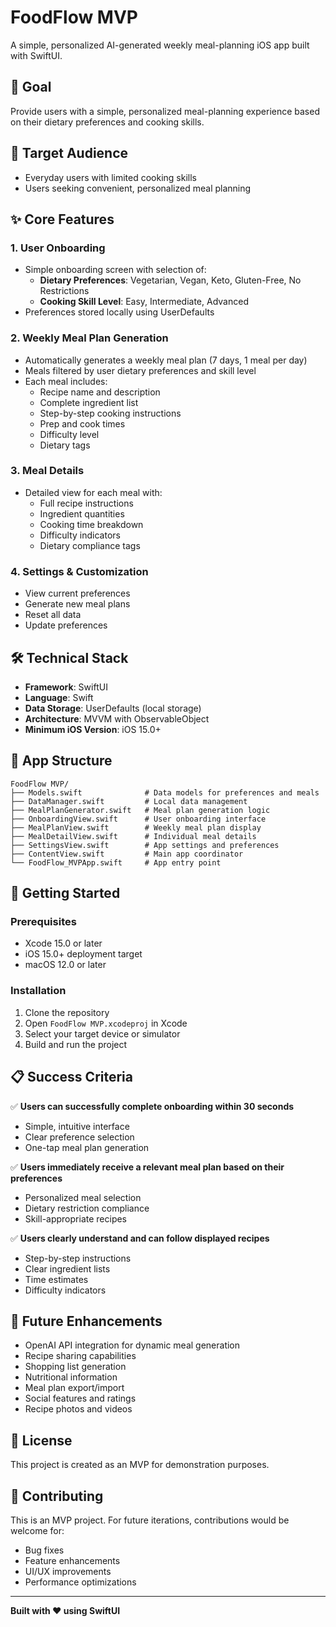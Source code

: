 # FoodFlow MVP

A simple, personalized AI-generated weekly meal-planning iOS app built with SwiftUI.

## 🎯 Goal

Provide users with a simple, personalized meal-planning experience based on their dietary preferences and cooking skills.

## 👥 Target Audience

- Everyday users with limited cooking skills
- Users seeking convenient, personalized meal planning

## ✨ Core Features

### 1. User Onboarding
- Simple onboarding screen with selection of:
  - **Dietary Preferences**: Vegetarian, Vegan, Keto, Gluten-Free, No Restrictions
  - **Cooking Skill Level**: Easy, Intermediate, Advanced
- Preferences stored locally using UserDefaults

### 2. Weekly Meal Plan Generation
- Automatically generates a weekly meal plan (7 days, 1 meal per day)
- Meals filtered by user dietary preferences and skill level
- Each meal includes:
  - Recipe name and description
  - Complete ingredient list
  - Step-by-step cooking instructions
  - Prep and cook times
  - Difficulty level
  - Dietary tags

### 3. Meal Details
- Detailed view for each meal with:
  - Full recipe instructions
  - Ingredient quantities
  - Cooking time breakdown
  - Difficulty indicators
  - Dietary compliance tags

### 4. Settings & Customization
- View current preferences
- Generate new meal plans
- Reset all data
- Update preferences

## 🛠 Technical Stack

- **Framework**: SwiftUI
- **Language**: Swift
- **Data Storage**: UserDefaults (local storage)
- **Architecture**: MVVM with ObservableObject
- **Minimum iOS Version**: iOS 15.0+

## 📱 App Structure

```
FoodFlow MVP/
├── Models.swift              # Data models for preferences and meals
├── DataManager.swift         # Local data management
├── MealPlanGenerator.swift   # Meal plan generation logic
├── OnboardingView.swift      # User onboarding interface
├── MealPlanView.swift        # Weekly meal plan display
├── MealDetailView.swift      # Individual meal details
├── SettingsView.swift        # App settings and preferences
├── ContentView.swift         # Main app coordinator
└── FoodFlow_MVPApp.swift     # App entry point
```

## 🚀 Getting Started

### Prerequisites
- Xcode 15.0 or later
- iOS 15.0+ deployment target
- macOS 12.0 or later

### Installation
1. Clone the repository
2. Open `FoodFlow MVP.xcodeproj` in Xcode
3. Select your target device or simulator
4. Build and run the project

## 📋 Success Criteria

✅ **Users can successfully complete onboarding within 30 seconds**
- Simple, intuitive interface
- Clear preference selection
- One-tap meal plan generation

✅ **Users immediately receive a relevant meal plan based on their preferences**
- Personalized meal selection
- Dietary restriction compliance
- Skill-appropriate recipes

✅ **Users clearly understand and can follow displayed recipes**
- Step-by-step instructions
- Clear ingredient lists
- Time estimates
- Difficulty indicators

## 🔮 Future Enhancements

- OpenAI API integration for dynamic meal generation
- Recipe sharing capabilities
- Shopping list generation
- Nutritional information
- Meal plan export/import
- Social features and ratings
- Recipe photos and videos

## 📄 License

This project is created as an MVP for demonstration purposes.

## 🤝 Contributing

This is an MVP project. For future iterations, contributions would be welcome for:
- Bug fixes
- Feature enhancements
- UI/UX improvements
- Performance optimizations

---

**Built with ❤️ using SwiftUI** 
